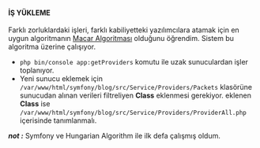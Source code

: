
#### İŞ YÜKLEME

Farklı zorluklardaki işleri, farklı kabiliyetteki 
yazılımcılara atamak için en uygun algoritmanın [Macar Algoritması](https://dergipark.org.tr/tr/download/article-file/29720)
olduğunu öğrendim. Sistem bu algoritma üzerine çalışıyor.


-   ``php bin/console app:getProviders`` komutu ile uzak sunuculardan işler toplanıyor.
-   Yeni sunucu eklemek için ``/var/www/html/symfony/blog/src/Service/Providers/Packets`` klasörüne sunucudan alınan verileri filtreliyen **Class** eklenmesi gerekiyor. eklenen **Class** ise ``/var/www/html/symfony/blog/src/Service/Providers/ProviderAll.php`` içerisinde tanımlanmalı.



**_not :_** Symfony ve Hungarian Algorithm ile ilk defa çalışmış oldum. 
